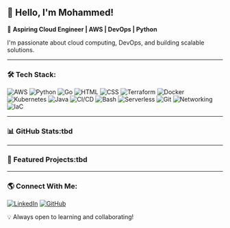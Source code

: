 ## 👋 Hello, I'm Mohammed!

🚀 **Aspiring Cloud Engineer | AWS | DevOps | Python**

 I'm passionate about cloud computing, DevOps, and building scalable solutions.

---

### 🛠️ Tech Stack:
![AWS](https://img.shields.io/badge/AWS-FF9900?style=for-the-badge&logo=amazonaws&logoColor=white)
![Python](https://img.shields.io/badge/Python-3776AB?style=for-the-badge&logo=python&logoColor=white)
![Go](https://img.shields.io/badge/Go-00ADD8?style=for-the-badge&logo=go&logoColor=white)
![HTML](https://img.shields.io/badge/HTML5-E34F26?style=for-the-badge&logo=html5&logoColor=white)
![CSS](https://img.shields.io/badge/CSS3-1572B6?style=for-the-badge&logo=css3&logoColor=white)
![Terraform](https://img.shields.io/badge/Terraform-623CE4?style=for-the-badge&logo=terraform&logoColor=white)
![Docker](https://img.shields.io/badge/Docker-2496ED?style=for-the-badge&logo=docker&logoColor=white)
![Kubernetes](https://img.shields.io/badge/Kubernetes-326CE5?style=for-the-badge&logo=kubernetes&logoColor=white)
![Java](https://img.shields.io/badge/Java-007396?style=for-the-badge&logo=java&logoColor=white)
![CI/CD](https://img.shields.io/badge/CI%2FCD-4285F4?style=for-the-badge&logo=githubactions&logoColor=white) 
![Bash](https://img.shields.io/badge/Bash-4EAA25?style=for-the-badge&logo=gnubash&logoColor=white)
![Serverless](https://img.shields.io/badge/Serverless-FD5750?style=for-the-badge&logo=serverless&logoColor=white)
![Git](https://img.shields.io/badge/Git-F05032?style=for-the-badge&logo=git&logoColor=white)
![Networking](https://img.shields.io/badge/Networking-0078D4?style=for-the-badge&logo=cisco&logoColor=white)
![IaC](https://img.shields.io/badge/IaC-623CE4?style=for-the-badge&logo=terraform&logoColor=white)

---

### 📊 GitHub Stats:tbd


---

### 🚀 Featured Projects:tbd

---

### 🌎 Connect With Me:
[![LinkedIn](https://img.shields.io/badge/LinkedIn-blue?style=for-the-badge&logo=linkedin)](www.linkedin.com/in/mohammed-auwalu-23241a23a)
[![GitHub](https://img.shields.io/badge/GitHub-000?style=for-the-badge&logo=github)](https://github.com/whoismuhd)

💡 Always open to learning and collaborating!
